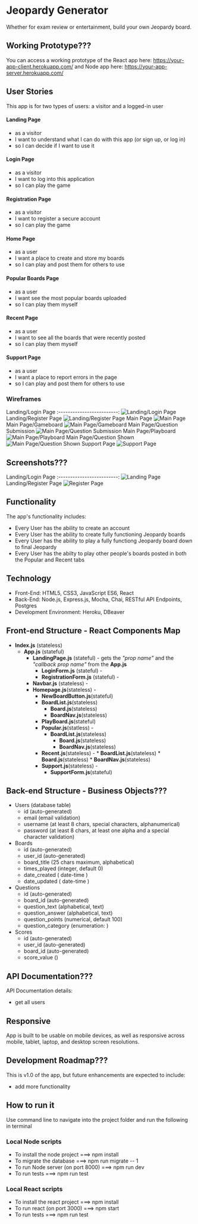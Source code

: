 # Jeopardy Generator
Whether for exam review or entertainment, build your own Jeopardy board.

## Working Prototype???
You can access a working prototype of the React app here: https://your-app-client.herokuapp.com/ and Node app here: https://your-app-server.herokuapp.com/


## User Stories
This app is for two types of users: a visitor and a logged-in user

#### Landing Page
* as a visitor
* I want to understand what I can do with this app (or sign up, or log in)
* so I can decide if I want to use it

#### Login Page
* as a visitor
* I want to log into this application 
* so I can play the game

#### Registration Page
* as a visitor
* I want to register a secure account
* so I can play the game

#### Home Page
* as a user
* I want a place to create and store my boards
* so I can play and post them for others to use

#### Popular Boards Page
* as a user
* I want see the most popular boards uploaded
* so I can play them myself

#### Recent Page
* as a user
* I want to see all the boards that were recently posted
* so I can play them myself

#### Support Page
* as a user
* I want a place to report errors in the page
* so I can play and post them for others to use



### Wireframes
Landing/Login Page
:-------------------------:
![Landing/Login Page](/github-images/wireframes/login-page.png)
Landing/Register Page
![Landing/Register Page](/github-images/wireframes/registration-page.png)
Main Page
![Main Page](/github-images/wireframes/main-page.png)
Main Page/Gameboard
![Main Page/Gameboard](/github-images/wireframes/gameboard-layout.png)
Main Page/Question Submission
![Main Page/Question Submission](/github-images/wireframes/question-submission-page.png)
Main Page/Playboard
![Main Page/Playboard](/github-images/wireframes/gameboard-page.png)
Main Page/Question Shown
![Main Page/Question Shown](/github-images/wireframes/question-shown.png)
Support Page
![Support Page](/github-images/wireframes/support-page.png)

## Screenshots???
Landing/Login Page
:-------------------------:
![Landing Page](/github-images/screenshots/login-page-screenshot.png)
Landing/Register Page
![Register Page](/github-images/screenshots/login-page-screenshot.png)

## Functionality
The app's functionality includes:
* Every User has the ability to create an account
* Every User has the ability to create fully functioning Jeopardy boards
* Every User has the ability to play a fully functiong Jeopardy board down to final Jeopardy
* Every User has the abilty to play other people's boards posted in both the Popular and Recent tabs


## Technology
* Front-End: HTML5, CSS3, JavaScript ES6, React
* Back-End: Node.js, Express.js, Mocha, Chai, RESTful API Endpoints, Postgres
* Development Environment: Heroku, DBeaver


## Front-end Structure - React Components Map
* __Index.js__ (stateless)
    * __App.js__ (stateful)
        * __LandingPage.js__ (stateful) - gets the _"prop name"_ and the _"callback prop name"_ from the __App.js__
            * __LoginForm.js__ (stateful) -
            * __RegistrationForm.js__ (stateful) -
        * __Navbar.js__ (stateless) -
        * __Homepage.js__(stateless) -
            * __NewBoardButton.js__(stateful)
            * __BoardList.js__(stateless)
                * __Board.js__(stateless)
                * __BoardNav.js__(stateless)
            * __PlayBoard.js__(stateful)
            * __Popular.js__(statless) -
                * __BoardList.js__(stateless)
                    * __Board.js__(stateless)
                    * __BoardNav.js__(stateless)
            * __Recent.js__(stateless) -
                   *  __BoardList.js__(stateless)
                        * __Board.js__(stateless)
                        * __BoardNav.js__(stateless)
            * __Support.js__(stateless) -
                * __SupportForm.js__(stateful)


## Back-end Structure - Business Objects???
* Users (database table)
    * id (auto-generated)
    * email (email validation)
    * username (at least 8 chars, special characters, alphanumerical)
    * password (at least 8 chars, at least one alpha and a special character validation)
* Boards
    * id (auto-generated)
    * user_id (auto-generated)
    * board_title (25 chars maximum, alphabetical)
    * times_played (integer, default 0)
    * date_created ( date-time )
    * date_updated ( date-time )
* Questions
    * id (auto-generated)
    * board_id (auto-generated)
    * question_text (alphabetical, text)
    * question_answer (alphabetical, text)
    * question_points (numerical, default 100)
    * question_category (enumeration: )
* Scores
    * id (auto-generated)
    * user_id (auto-generated)
    * board_id (auto-generated)
    * score_value ()

## API Documentation???
API Documentation details:
* get all users

## Responsive
App is built to be usable on mobile devices, as well as responsive across mobile, tablet, laptop, and desktop screen resolutions.

## Development Roadmap???
This is v1.0 of the app, but future enhancements are expected to include:
* add more functionality

## How to run it
Use command line to navigate into the project folder and run the following in terminal

### Local Node scripts
* To install the node project ===> npm install
* To migrate the database ===> npm run migrate -- 1
* To run Node server (on port 8000) ===> npm run dev
* To run tests ===> npm run test

### Local React scripts
* To install the react project ===> npm install
* To run react (on port 3000) ===> npm start
* To run tests ===> npm run test